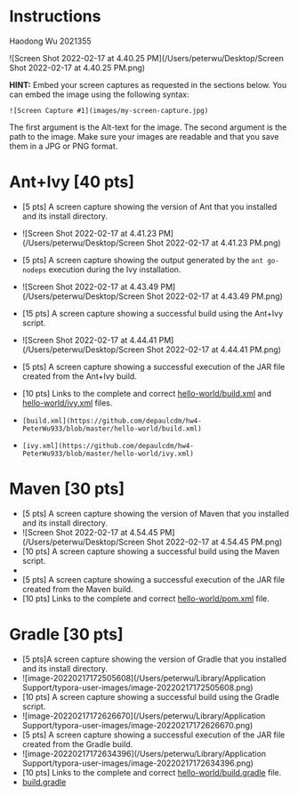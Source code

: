 



# Instructions

Haodong Wu 2021355

![Screen Shot 2022-02-17 at 4.40.25 PM](/Users/peterwu/Desktop/Screen Shot 2022-02-17 at 4.40.25 PM.png)

**HINT:** Embed your screen captures as requested in the sections below. You can embed the image using the following syntax:

```
![Screen Capture #1](images/my-screen-capture.jpg)
```

The first argument is the Alt-text for the image. The second argument is the path to the image. Make sure your images are readable and that you save them in a JPG or PNG format.

# Ant+Ivy [40 pts]
- [5 pts] A screen capture showing the version of Ant that you installed and its install directory.

- ![Screen Shot 2022-02-17 at 4.41.23 PM](/Users/peterwu/Desktop/Screen Shot 2022-02-17 at 4.41.23 PM.png)

- [5 pts] A screen capture showing the output generated by the `ant go-nodeps` execution during the Ivy installation.

- ![Screen Shot 2022-02-17 at 4.43.49 PM](/Users/peterwu/Desktop/Screen Shot 2022-02-17 at 4.43.49 PM.png)

- [15 pts] A screen capture showing a successful build using the Ant+Ivy script.

- ![Screen Shot 2022-02-17 at 4.44.41 PM](/Users/peterwu/Desktop/Screen Shot 2022-02-17 at 4.44.41 PM.png)

- [5 pts] A screen capture showing a successful execution of the JAR file created from the Ant+Ivy build.

- [10 pts] Links to the complete and correct [hello-world/build.xml](hello-world/build.xml) and [hello-world/ivy.xml](hello-world/ivy.xml) files.

- ```
  [build.xml](https://github.com/depaulcdm/hw4-PeterWu933/blob/master/hello-world/build.xml)
  ```

- ```
  [ivy.xml](https://github.com/depaulcdm/hw4-PeterWu933/blob/master/hello-world/ivy.xml)
  ```


# Maven [30 pts]

- [5 pts] A screen capture showing the version of Maven that you installed and its install directory.
- ![Screen Shot 2022-02-17 at 4.54.45 PM](/Users/peterwu/Desktop/Screen Shot 2022-02-17 at 4.54.45 PM.png)
- [10 pts] A screen capture showing a successful build using the Maven script.
- 
- [5 pts] A screen capture showing a successful execution of the JAR file created from the Maven build.
- [10 pts] Links to the complete and correct [hello-world/pom.xml](hello-world/pom.xml) file.

# Gradle [30 pts]
- [5 pts]A screen capture showing the version of Gradle that you installed and its install directory.
- ![image-20220217172505608](/Users/peterwu/Library/Application Support/typora-user-images/image-20220217172505608.png)
- [10 pts] A screen capture showing a successful build using the Gradle script.
- ![image-20220217172626670](/Users/peterwu/Library/Application Support/typora-user-images/image-20220217172626670.png)
- [5 pts] A screen capture showing a successful execution of the JAR file created from the Gradle build.
- ![image-20220217172634396](/Users/peterwu/Library/Application Support/typora-user-images/image-20220217172634396.png)
- [10 pts] Links to the complete and correct [hello-world/build.gradle](hello-world/build.gradle) file.
- [build.gradle](https://github.com/depaulcdm/hw4-PeterWu933/blob/master/hello-world/buildgradle.xml)
